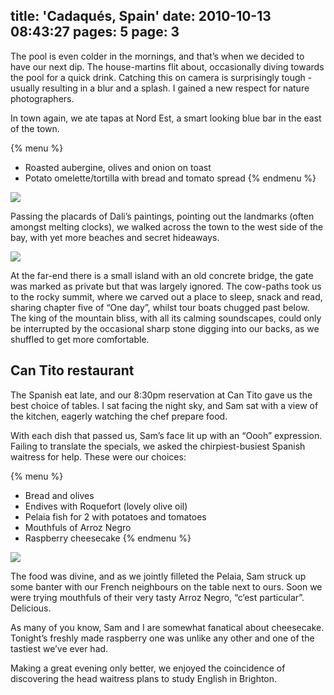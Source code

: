 title: 'Cadaqués, Spain'
date: 2010-10-13 08:43:27
pages: 5
page: 3
---

The pool is even colder in the mornings, and that’s when we decided to have our next dip. The house-martins flit about, occasionally diving towards the pool for a quick drink. Catching this on camera is surprisingly tough - usually resulting in a blur and a splash. I gained a new respect for nature photographers.

In town again, we ate tapas at Nord Est, a smart looking blue bar in the east of the town.

{% menu %}
* Roasted aubergine, olives and onion on toast
* Potato omelette/tortilla with bread and tomato spread
{% endmenu %}

[![](http://host.trivialbeing.org/up/small/spain-cadaques-barcelona-46.jpg)](http://host.trivialbeing.org/up/spain-cadaques-barcelona-46.jpg)

Passing the placards of Dali’s paintings, pointing out the landmarks (often amongst melting clocks), we walked across the town to the west side of the bay, with yet more beaches and secret hideaways.

[![](http://host.trivialbeing.org/up/small/spain-cadaques-barcelona-47.jpg)](http://host.trivialbeing.org/up/spain-cadaques-barcelona-47.jpg)

At the far-end there is a small island with an old concrete bridge, the gate was marked as private but that was largely ignored. The cow-paths took us to the rocky summit, where we carved out a place to sleep, snack and read, sharing chapter five of “One day”, whilst tour boats chugged past below. The king of the mountain bliss, with all its calming soundscapes, could only be interrupted by the occasional sharp stone digging into our backs, as we shuffled to get more comfortable.

## Can Tito restaurant

The Spanish eat late, and our 8:30pm reservation at Can Tito gave us the best choice of tables. I sat facing the night sky, and Sam sat with a view of the kitchen, eagerly watching the chef prepare food.

With each dish that passed us, Sam’s face lit up with an “Oooh” expression. Failing to translate the specials, we asked the chirpiest-busiest Spanish waitress for help. These were our choices:

{% menu %}
* Bread and olives
* Endives with Roquefort (lovely olive oil)
* Pelaia fish for 2 with potatoes and tomatoes
* Mouthfuls of Arroz Negro
* Raspberry cheesecake
{% endmenu %}

[![](http://host.trivialbeing.org/up/small/spain-cadaques-barcelona-56.jpg)](http://host.trivialbeing.org/up/spain-cadaques-barcelona-56.jpg)

The food was divine, and as we jointly filleted the Pelaia, Sam struck up some banter with our French neighbours on the table next to ours. Soon we were trying mouthfuls of their very tasty Arroz Negro, “c’est particular”. Delicious.

As many of you know, Sam and I are somewhat fanatical about cheesecake. Tonight’s freshly made raspberry one was unlike any other and one of the tastiest we’ve ever had.

Making a great evening only better, we enjoyed the coincidence of discovering the head waitress plans to study English in Brighton.
